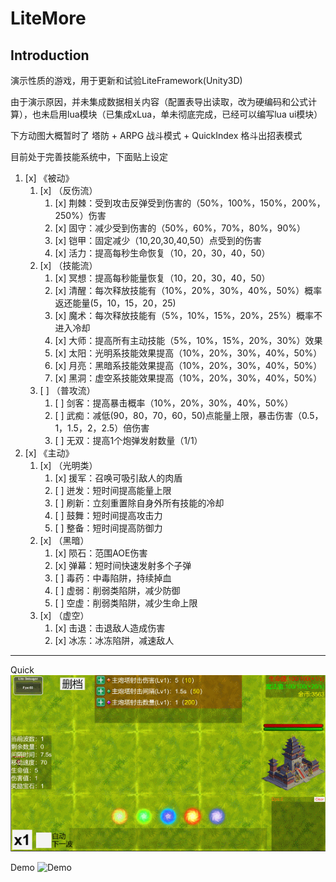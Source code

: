 # LiteMore

## Introduction

演示性质的游戏，用于更新和试验LiteFramework(Unity3D)

由于演示原因，并未集成数据相关内容（配置表导出读取，改为硬编码和公式计算），也未启用lua模块（已集成xLua，单未彻底完成，已经可以编写lua ui模块）

下方动图大概暂时了 塔防 + ARPG 战斗模式 + QuickIndex 格斗出招表模式

目前处于完善技能系统中，下面贴上设定

1. [x] 《被动》
    1. [x] （反伤流）
        1. [x] 荆棘：受到攻击反弹受到伤害的（50%，100%，150%，200%，250%）伤害
        2. [x] 固守：减少受到伤害的（50%，60%，70%，80%，90%）
        3. [x] 铠甲：固定减少（10,20,30,40,50）点受到的伤害
        4. [x] 活力：提高每秒生命恢复（10，20，30，40，50）
    2. [x] （技能流）
        1. [x] 冥想：提高每秒能量恢复（10，20，30，40，50）
        2. [x] 清醒：每次释放技能有（10%，20%，30%，40%，50%）概率返还能量(5，10，15，20，25)
        3. [x] 魔术：每次释放技能有（5%，10%，15%，20%，25%）概率不进入冷却
        4. [x] 大师：提高所有主动技能（5%，10%，15%，20%，30%）效果
        5. [x] 太阳：光明系技能效果提高（10%，20%，30%，40%，50%）
        6. [x] 月亮：黑暗系技能效果提高（10%，20%，30%，40%，50%）
        7. [x] 黑洞：虚空系技能效果提高（10%，20%，30%，40%，50%）
    3. [ ] （普攻流）
        1. [ ] 剑客：提高暴击概率（10%，20%，30%，40%，50%）
        2. [ ] 武痴：减低(90，80，70，60，50)点能量上限，暴击伤害（0.5，1，1.5，2，2.5）倍伤害
        3. [ ] 无双：提高1个炮弹发射数量（1/1）
2. [x] 《主动》
    1. [x] （光明类）
        1. [x] 援军：召唤可吸引敌人的肉盾
        2. [ ] 迸发：短时间提高能量上限
        3. [ ] 刷新：立刻重置除自身外所有技能的冷却
        4. [ ] 鼓舞：短时间提高攻击力
        5. [ ] 整备：短时间提高防御力
    2. [x] （黑暗）
        1. [x] 陨石：范围AOE伤害
        2. [x] 弹幕：短时间快速发射多个子弹
        3. [ ] 毒药：中毒陷阱，持续掉血
        4. [ ] 虚弱：削弱类陷阱，减少防御
        5. [ ] 空虚：削弱类陷阱，减少生命上限
    3. [x] （虚空）
        1. [x] 击退：击退敌人造成伤害
        2. [x] 冰冻：冰冻陷阱，减速敌人


----


Quick
![QuickIndex](https://github.com/UnSkyToo/LiteMore/blob/master/Docs/Images/quick.gif)

Demo
![Demo](https://github.com/UnSkyToo/LiteMore/blob/master/Docs/Images/demo.gif)
